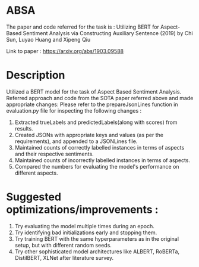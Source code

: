 # ABSA

The paper and code referred for the task is : 
Utilizing BERT for Aspect-Based Sentiment Analysis via Constructing Auxiliary Sentence (2019) by Chi Sun, Luyao Huang and Xipeng Qiu

Link to paper : https://arxiv.org/abs/1903.09588

# Description
Utilized a BERT model for the task of Aspect Based Sentiment Analysis. Referred approach and code from the SOTA paper referred above and made appropriate changes:
Please refer to the prepareJsonLines function in evaluation.py file for inspecting the following changes :
1. Extracted trueLabels and predictedLabels(along with scores) from results.
2. Created JSONs with appropriate keys and values (as per the requirements), and appended to a JSONLines file.
3. Maintained counts of correctly labelled instances in terms of aspects and their respective sentiments.
4. Maintained counts of incorrectly labelled instances in terms of aspects.
5. Compared the numbers for evaluating the model's performance on different aspects.

# Suggested optimizations/improvements :
1. Try evaluating the model multiple times during an epoch.
2. Try identifying bad initializations early and stopping them.
3. Try training BERT with the same hyperparameters as in the original setup, but with different random seeds.
4. Try other sophisticated model architectures like ALBERT, RoBERTa, DistilBERT, XLNet after literature survey.
